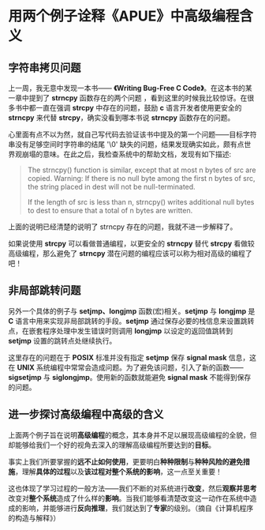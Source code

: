 # 用两个例子诠释《APUE》中高级编程含义
## 字符串拷贝问题
上一周，我无意中发现一本书—— **《Writing Bug-Free C Code》**。在这本书的某一章中提到了 **strncpy** 函数存在的两个问题 ，看到这里的时候我比较惊讶。在很多书中都一直在强调 **strcpy** 中存在的问题，鼓励 **c** 语言开发者使用更安全的 **strncpy** 来代替 **strcpy**，确实没看到哪本书说 **strncpy** 函数存在的问题。

心里面有点不以为然，就自己写代码去验证该书中提及的第一个问题——目标字符串没有足够空间时字符串的结尾 '\0' 缺失的问题，结果发现确实如此，颇有点世界观崩塌的意味。在此之后，我检查系统中的帮助文档，发现有如下描述:

>  The strncpy() function is similar, except that at most n bytes of src are  copied.   Warning:
>    If  there  is no null byte among the first n bytes of src, the string placed in dest will not  be null-terminated.
>
>   If the length of src is less than n, strncpy() writes additional null bytes to dest to ensure that a total of n bytes are written.
>

上面的说明已经清楚的说明了 strncpy 存在的问题，我就不进一步解释了。

如果说使用 **strcpy** 可以看做普通编程，以更安全的 **strncpy** 替代 **strcpy** 看做较高级编程，那么避免了 **strncpy** 潜在问题的编程应该可以称为相对高级的编程了吧！

## 非局部跳转问题
另外一个具体的例子与 **setjmp、longjmp** 函数(宏)相关。**setjmp** 与 **longjmp** 是 **C** 语言中用来实现非局部跳转的手段。**setjmp** 通过保存必要的栈信息来设置跳转点，在嵌套程序处理中发生错误时则调用 **longjmp** 以设定的返回值跳转到 **setjmp** 设置的跳转点处继续执行。

这里存在的问题在于 **POSIX** 标准并没有指定 **setjmp** 保存 **signal mask** 信息，这在 **UNIX** 系统编程中常常会造成问题。为了避免该问题，引入了新的函数—— **sigsetjmp** 与 **siglongjmp**。使用新的函数就能避免 **signal mask** 不能得到保存的问题。

## 进一步探讨高级编程中高级的含义
上面两个例子旨在说明**高级编程**的概念，其本身并不足以展现高级编程的全貌，但却能够给我们一个好的视角去深入的理解高级编程所要达到的**目标**。

事实上我们所要掌握的**远不止如何使用**，更要明白**种种限制**与**种种风险的避免措施**，理解**具体的过程**以及**该过程对整个系统的影响**，这一点至关重要！

这也体现了学习过程的一般方法——我们不断的对系统进行**改变**，然后**观察并思考**改变对**整个系统**造成了什么样的**影响**。当我们能够看清楚改变这一动作在系统中造成的影响，并能够进行**反向推理**，我们就达到了**专家**的级别。（摘自《计算机程序的构造与解释》）


